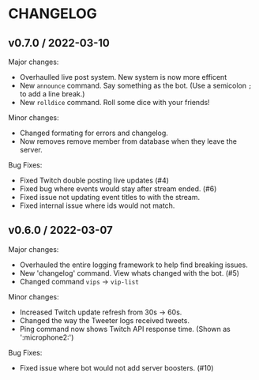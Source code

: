 # CHANGELOG

## v0.7.0 / 2022-03-10

Major changes:
- Overhaulled live post system. New system is now more efficent
- New `announce` command. Say something as the bot.  (Use a semicolon `;` to add a line break.)
- New `rolldice` command. Roll some dice with your friends!

Minor changes:
- Changed formating for errors and changelog.
- Now removes remove member from database when they leave the server.

Bug Fixes:
- Fixed Twitch double posting live updates (#4)
- Fixed bug where events would stay after stream ended. (#6)
- Fixed issue not updating event titles to with the stream.
- Fixed internal issue where ids would not match.

## v0.6.0 / 2022-03-07

Major changes:
- Overhauled the entire logging framework to help find breaking issues.
- New 'changelog' command. View whats changed with the bot. (#5)
- Changed command `vips` -> `vip-list`

Minor changes:
- Increased Twitch update refresh from 30s -> 60s.
- Changed the way the Tweeter logs received tweets.
- Ping command now shows Twitch API response time. (Shown as ':microphone2:')

Bug Fixes:
- Fixed issue where bot would not add server boosters. (#10)
